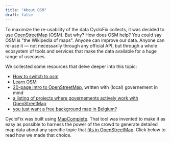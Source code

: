 ```yaml
---
title: "About OSM"
draft: false
---
```


To maximize the re-usability of the data CycloFix collects, it was decided to use [OpenStreetMap](https://welcome.openstreetmap.org/) (OSM). But why? How does OSM help? You could say OSM is "the Wikipedia of maps". Anyone can improve our data. Anyone can re-use it — not necessarily through any official API, but through a whole ecosystem of tools and services that make the data available for a huge range of usecases.

We collected some resources that delve deeper into this topic:

- [How to switch to osm](https://switch2osm.org/)
- [Learn OSM](https://learnosm.org/)
- [20-page intro to OpenStreetMap](https://blog.openstreetmap.org/wp-content/uploads/2020/07/Providing-data-to-OpenStreetMap.pdf), written with (local) governement in mind
- [a listing of projects where governements actively work with OpenStreetMap](https://wiki.openstreetmap.org/wiki/OpenStreetMap_for_Government)
- [you just want a free background map in Belgium?](https://openstreetmap.be/en/projects/belgium-baselayer.html)

CycloFix was built using [MapComplete](https://github.com/pietervdvn/MapComplete). That tool was invented to make it as easy as possible to harness the power of the crowd to generate detailed map data about any specific topic that [fits in OpenStreetMap](https://wiki.openstreetmap.org/wiki/How_We_Map). Click below to read how we made that choice.
